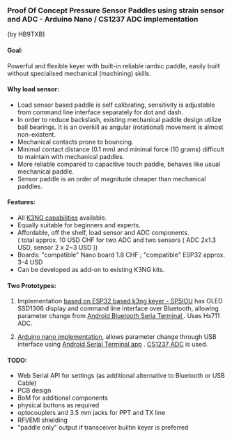 ### Proof Of Concept Pressure Sensor Paddles using strain sensor and ADC - Arduino Nano / CS1237 ADC implementation
  (by HB9TXB)

#### Goal: 
Powerful and flexible keyer with built-in reliable iambic paddle, easily built without specialised mechanical (machining) skills.


#### Why load sensor:
- Load sensor based paddle is self calibrating, sensitivity is adjustable from command line interface separately for dot and dash.
- In order to reduce backslash,  existing mechanical paddle design utilize ball bearings. It is an overkill as angular (rotational) movement is almost non-existent.
- Mechanical contacts prone to bouncing.
- Minimal contact distance (0.1 mm) and minimal force (10 grams) difficult to maintain with mechanical paddles.
- More reliable compared to capacitive touch paddle, behaves like usual mechanical paddle.
- Sensor paddle is an order of magnitude cheaper than mechanical paddles.
 

#### Features:
- All [K3NG capabilities](https://github.com/k3ng/k3ng_cw_keyer/wiki) available.
- Equally suitable for beginners and experts.
- Affordable, off the shelf, load sensor and ADC components.  
  ( total approx. 10 USD CHF for two ADC and two sensors ( ADC 2x1.3 USD, sensor 2 x 2~3 USD   ))
- Boards: "compatible"  Nano board  1.8 CHF  ;   "compatible" ESP32 approx. 3-4 USD 
- Can be developed as add-on to existing K3NG kits.

#### Two Prototypes:
1) Implementation [based on ESP32 based k3ng keyer - SP5IOU](https://github.com/djbr1/K3NG-Arduino-Keyer-ESP32_PlatformIO)  has OLED SSD1306 display and command line interface over Bluetooth, allowing parameter change from [Android Bluetooth Seria Terminal ](https://play.google.com/store/apps/details?id=de.kai_morich.serial_bluetooth_terminal). Uses Hx711 ADC.
  
2. [Arduino nano implementation](https://github.com/djbr1/k3ng_cw_keyer), allows parameter change through USB interface using [Android Serial Terminal app](https://play.google.com/store/apps/details?id=de.kai_morich.serial_usb_terminal)  . [CS1237 ADC](https://github.com/tremaru/iarduino_ADC_CS1237) is used.


#### TODO:    
 - Web Serial API for settings (as additional alternative to Bluetooth or USB Cable)
 - PCB design
 - BoM for additional components
 - physical buttons as required
  - optocouplers and 3.5 mm jacks for PPT and TX line
 - RFI/EMI shielding
 - "paddle only" output if transceiver builtin keyer is preferred
  
